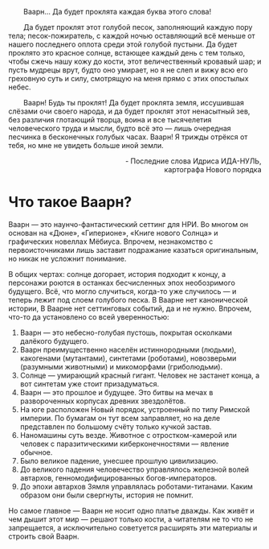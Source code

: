 

<p style="text-indent: 30px;">Ваарн... Да будет проклята каждая буква этого слова!</p>
<p style="text-indent: 30px;">Да будет проклят этот голубой песок, заполняющий каждую пору тела; песок-пожиратель, с каждой ночью оставляющий всё меньше от нашего последнего оплота среди этой голубой пустыни. Да будет проклято это красное солнце, встающее каждый день с тем только, чтобы сжечь нашу кожу до кости, этот величественный кровавый шар; и пусть мудрецы врут, будто оно умирает, но я не слеп и вижу всю его греховную суть и силу, смотрящую на меня прямо с этих опостылых небес.</p>
<p style="text-indent: 30px;">Ваарн! Будь ты проклят! Да будет проклята земля, иссушившая слёзами очи своего народа, и да будет проклят этот ненасытный зев, без различия глотающий творца, воина и все тысячелетия человеческого труда и мысли, будто всё это — лишь очередная песчинка в бесконечных голубых часах. Ваарн! Я трижды отрёкся от тебя, но мне не увидеть больше иной земли.</p>

<p style="text-align: right;">- Последние слова Идриса ИДА-НУЛЬ,<br />
картографа Нового порядка</p>

# Что такое Ваарн?

Ваарн — это наунчо-фантастический сеттинг для НРИ. Во многом он основан на «Дюне», «Гиперионе», «Книге нового Солнца» и графических новеллах Мёбиуса. Впрочем, незнакомство с первоисточниками лишь заставит подражание казаться оригинальным, но никак не усложнит понимание.

В общих чертах: солнце догорает, история подходит к концу, а персонажи роются в останках бесчисленных эпох необозримого будущего. Всё, что могло случиться, когда-то уже случилось — и теперь лежит под слоем голубого песка. В Ваарне нет канонической истории, В Ваарне нет сеттинговых событий, да и не нужно. Впрочем, что-то да установлено со всей уверенностью:

1. Ваарн — это небесно-голубая пустошь, покрытая осколками далёкого будущего.
2. Ваарн преимущественно населён истиннородными (людьми), какогенами (мутантами), синтетами (роботами), новозверьми (разумными животными) и микоморфами (гриболюдьми).
3. Солнце — умирающий красный гигант. Человек не застанет конца, а вот синтетам уже стоит призадуматься.
4. Ваарн — это прошлое и будущее. Это битвы на мечах в развороченных корпусах древних звездолётов.
5. На юге расположен Новый порядок, устроенный по типу Римской империи. По бумагам он тут всем заправляет, но на деле представлен по большому счёту только кучкой застав.
6. Наномашины суть везде. Животное с отростком-камерой или человек с паразитическими киберконечностями — явление обычное.
7. Было великое падение, унесшее прошлую цивилизацию.
8. До великого падения человечество управлялось железной волей автархов, генномодифицированных богов-императоров.
9. До эпохи автархов Зямля управлялась роботами-титанами. Каким образом они были свергнуты, история не помнит.

Но самое главное — Ваарн не носит одно платье дважды. Как живёт и чем дышит этот мир — решают только кости, а читателям не то что не запрещается, а исключительно советуется расширять эти материалы и строить свой Ваарн.

